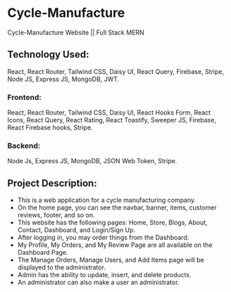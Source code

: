 # Cycle-Manufacture
Cycle-Manufacture Website || Full Stack MERN


## Technology Used:
React, React Router, Tailwind CSS, Daisy UI, React Query, Firebase,
Stripe, Node JS, Express JS, MongoDB, JWT.

### Frontend:
React, React Router, Tailwind CSS, Daisy UI, React Hooks Form, React Icons, React Query, 
React Rating, React Toastify, Sweeper JS, Firebase, React Firebase hooks, Stripe.
<br>
### Backend:
Node Js, Express JS, MongoDB, JSON Web Token, Stripe.

## Project Description:
* This is a web application for a cycle manufacturing company. 
* On the home page, you can see the navbar, banner, items, customer reviews, footer, and so on. 
* This website has the following pages: Home, Store, Blogs, About, Contact, Dashboard, and Login/Sign Up. 
* After logging in, you may order things from the Dashboard. 
* My Profile, My Orders, and My Review Page are all available on the Dashboard Page. 
* The Manage Orders, Manage Users, and Add Items page will be displayed to the administrator. 
* Admin has the ability to update, insert, and delete products. 
* An administrator can also make a user an administrator.
